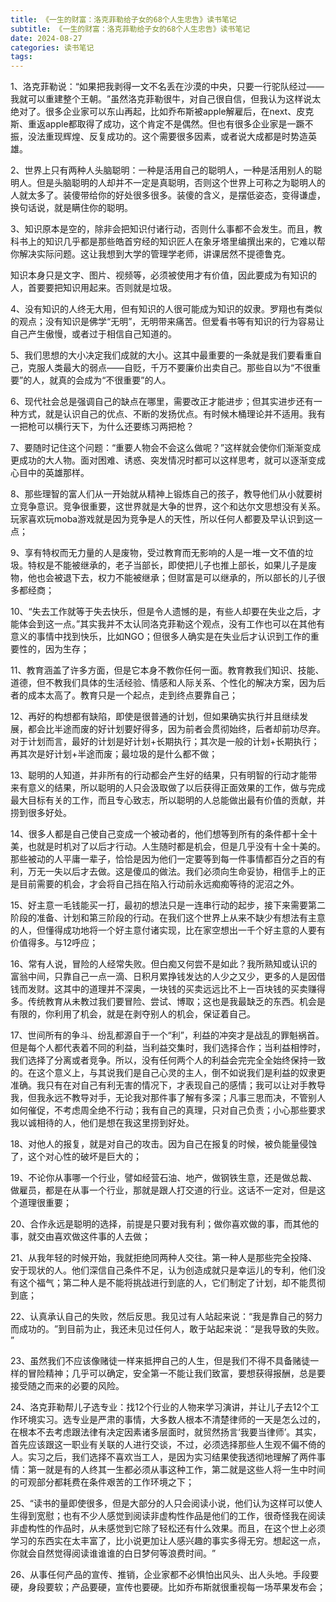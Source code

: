```yaml
---
title: 《一生的财富：洛克菲勒给子女的68个人生忠告》读书笔记
subtitle: 《一生的财富：洛克菲勒给子女的68个人生忠告》读书笔记
date: 2024-08-27
categories: 读书笔记
tags: 
---
```


1、洛克菲勒说：​“如果把我剥得一文不名丢在沙漠的中央，只要一行驼队经过——我就可以重建整个王朝。​”虽然洛克菲勒很牛，对自己很自信，但我认为这样说太绝对了。很多企业家可以东山再起，比如乔布斯被apple解雇后，在next、皮克斯、重返apple都取得了成功，这个肯定不是偶然。但也有很多企业家是一蹶不振，没法重现辉煌、反复成功的。这个需要很多因素，或者说大成都是时势造英雄。

2、世界上只有两种人头脑聪明：一种是活用自己的聪明人，一种是活用别人的聪明人。但是头脑聪明的人却并不一定是真聪明，否则这个世界上可称之为聪明人的人就太多了。装傻带给你的好处很多很多。装傻的含义，是摆低姿态，变得谦虚，换句话说，就是瞒住你的聪明。

3、知识原本是空的，除非会把知识付诸行动，否则什么事都不会发生。而且，教科书上的知识几乎都是那些皓首穷经的知识匠人在象牙塔里编撰出来的，它难以帮你解决实际问题。这让我想到大学的管理学老师，讲课居然不提德鲁克。

知识本身只是文字、图片、视频等，必须被使用才有价值，因此要成为有知识的人，首要要把知识用起来。否则就是垃圾。

4、没有知识的人终无大用，但有知识的人很可能成为知识的奴隶。罗翔也有类似的观点；没有知识是佛学“无明”，无明带来痛苦。但爱看书等有知识的行为容易让自己产生傲慢，或者过于相信自己知道的。

5、我们思想的大小决定我们成就的大小。这其中最重要的一条就是我们要看重自己，克服人类最大的弱点——自贬，千万不要廉价出卖自己。那些自以为“不很重要”的人，就真的会成为“不很重要”的人。

6、现代社会总是强调自己的缺点在哪里，需要改正才能进步；但其实进步还有一种方式，就是认识自己的优点、不断的发扬优点。有时候木桶理论并不适用。我有一把枪可以横行天下，为什么还要练习两把枪？

7、要随时记住这个问题：​“重要人物会不会这么做呢？​”这样就会使你们渐渐变成更成功的大人物。面对困难、诱惑、突发情况时都可以这样思考，就可以逐渐变成心目中的英雄那样。

8、那些理智的富人们从一开始就从精神上锻炼自己的孩子，教导他们从小就要树立竞争意识。竞争很重要，这世界就是大争的世界，这个和达尔文思想没有关系。玩家喜欢玩moba游戏就是因为竞争是人的天性，所以任何人都要及早认识到这一点；

9、享有特权而无力量的人是废物，受过教育而无影响的人是一堆一文不值的垃圾。特权是不能被继承的，老子当部长，即使把儿子也推上部长，如果儿子是废物，他也会被退下去，权力不能被继承；但财富是可以继承的，所以部长的儿子很多都经商；

10、“失去工作就等于失去快乐，但是令人遗憾的是，有些人却要在失业之后，才能体会到这一点。”其实我并不太认同洛克菲勒这个观点，没有工作也可以在其他有意义的事情中找到快乐，比如NGO；但很多人确实是在失业后才认识到工作的重要性的，因为生存；

11、教育涵盖了许多方面，但是它本身不教你任何一面。教育教我们知识、技能、道德，但不教我们具体的生活经验、情感和人际关系、个性化的解决方案，因为后者的成本太高了。教育只是一个起点，走到终点要靠自己；

12、再好的构想都有缺陷，即使是很普通的计划，但如果确实执行并且继续发展，都会比半途而废的好计划要好得多，因为前者会贯彻始终，后者却前功尽弃。对于计划而言，最好的计划是好计划+长期执行；其次是一般的计划+长期执行；再其次是好计划+半途而废；最垃圾的是什么都不做；

13、聪明的人知道，并非所有的行动都会产生好的结果，只有明智的行动才能带来有意义的结果，所以聪明的人只会汲取做了以后获得正面效果的工作，做与完成最大目标有关的工作，而且专心致志，所以聪明的人总能做出最有价值的贡献，并捞到很多好处。

14、很多人都是自己使自己变成一个被动者的，他们想等到所有的条件都十全十美，也就是时机对了以后才行动。人生随时都是机会，但是几乎没有十全十美的。那些被动的人平庸一辈子，恰恰是因为他们一定要等到每一件事情都百分之百的有利，万无一失以后才去做。这是傻瓜的做法。我们必须向生命妥协，相信手上的正是目前需要的机会，才会将自己挡在陷入行动前永远痴痴等待的泥沼之外。

15、好主意一毛钱能买一打，最初的想法只是一连串行动的起步，接下来需要第二阶段的准备、计划和第三阶段的行动。在我们这个世界上从来不缺少有想法有主意的人，但懂得成功地将一个好主意付诸实现，比在家空想出一千个好主意的人要有价值得多。与12呼应；

16、常有人说，冒险的人经常失败。但白痴又何尝不是如此？我所熟知或认识的富翁中间，只靠自己一点一滴、日积月累挣钱发达的人少之又少，更多的人是因借钱而发财。这其中的道理并不深奥，一块钱的买卖远远比不上一百块钱的买卖赚得多。传统教育从未教过我们要冒险、尝试、博取；这也是我最缺乏的东西。机会是有限的，你利用了机会，就是在剥夺别人的机会，保证着自己。

17、世间所有的争斗、纷乱都源自于一个“利”​，利益的冲突才是战乱的罪魁祸首。但是每个人都代表着不同的利益，当利益交集时，我们选择合作；当利益相悖时，我们选择了分离或者竞争。所以，没有任何两个人的利益会完完全全始终保持一致的。在这个意义上，与其说我们是自己心灵的主人，倒不如说我们是利益的奴隶更准确。我只有在对自己有利无害的情况下，才表现自己的感情；我可以让对手教导我，但我永远不教导对手，无论我对那件事了解有多深；凡事三思而决，不管别人如何催促，不考虑周全绝不行动；我有自己的真理，只对自己负责；小心那些要求我以诚相待的人，他们是想在我这里捞到好处。

18、对他人的报复，就是对自己的攻击。因为自己在报复的时候，被负能量侵蚀了，这个对心性的破坏是巨大的；

19、不论你从事哪一个行业，譬如经营石油、地产，做钢铁生意，还是做总裁、做雇员，都是在从事一个行业，那就是跟人打交道的行业。这话不一定对，但是这个道理很重要；

20、合作永远是聪明的选择，前提是只要对我有利；做你喜欢做的事，而其他的事，就交由喜欢做这件事的人去做；

21、从我年轻的时候开始，我就拒绝同两种人交往。第一种人是那些完全投降、安于现状的人。他们深信自己条件不足，认为创造成就只是幸运儿的专利，他们没有这个福气；第二种人是不能将挑战进行到底的人，它们制定了计划，却不能贯彻到底；

22、认真承认自己的失败，然后反思。我见过有人站起来说：​“我是靠自己的努力而成功的。​”到目前为止，我还未见过任何人，敢于站起来说：​“是我导致的失败。​”

23、虽然我们不应该像赌徒一样来抵押自己的人生，但是我们不得不具备赌徒一样的冒险精神；几乎可以确定，安全第一不能让我们致富，要想获得报酬，总是要接受随之而来的必要的风险。

24、洛克菲勒帮儿子选专业：找12个行业的人物来学习演讲，并让儿子去12个工作环境实习。选专业是严肃的事情，大多数人根本不清楚律师的一天是怎么过的，在根本不去考虑跟法律有决定因素诸多层面时，就贸然扬言‘我要当律师’。其实，首先应该跟这一职业有关联的人进行交谈，不过，必须选择那些人生观不偏不倚的人。实习之后，我们选择不喜欢当工人，是因为实习结果使我透彻地理解了两件事情：第一就是有的人终其一生都必须从事这种工作，第二就是这些人将一生中时间的可观部分都耗费在条件艰苦的工作环境之下；

25、“读书的量即使很多，但是大部分的人只会阅读小说，他们认为这样可以使人生得到宽慰；也有不少人感觉到阅读非虚构性作品是他们的工作，很奇怪我在阅读非虚构性的作品时，从未感觉到它除了轻松还有什么效果。而且，在这个世上必须学习的东西实在太丰富了，比小说更加让人感兴趣的事实多得无穷。想起这一点，你就会自然觉得阅读谁谁谁的白日梦何等浪费时间。​”

26、从事任何产品的宣传、推销，企业家都不必惧怕出风头、出人头地。手段要硬，身段要软；产品要硬，宣传也要硬。比如乔布斯就很重视每一场苹果发布会；

